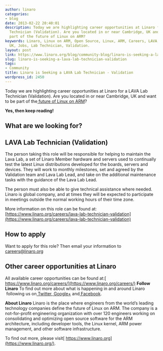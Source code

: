 ```yaml
---
author: linaro
categories:
- blog
date: 2013-02-22 20:40:01
description: Today we are highlighting career opportunities at Linaro for a LAVA Lab
  Technician (Validation). Are you located in or near Cambridge, UK and want to be
  part of the future of Linux on ARM?
keywords: Linaro, Linux on ARM, Open Source, Linux, ARM, Careers, LAVA, Cambridge,
  UK, Jobs, Lab Technician, Validation.
layout: post
link: https://www.linaro.org/blog/community-blog/linaro-is-seeking-a-lava-lab-technician-validation/
slug: linaro-is-seeking-a-lava-lab-technician-validation
tags:
- Community
title: Linaro is Seeking a LAVA Lab Technician - Validation
wordpress_id: 2450
---
```


Today we are highlighting career opportunities at Linaro for a LAVA Lab Technician (Validation). Are you located in or near Cambridge, UK and want to be part of the[ future of Linux on ARM](/)?


**Yes, then keep reading!**


## **What are we looking for?**

## LAVA Lab Technician (Validation)


The person taking this role will be responsible for helping to maintain the Lava Lab, a set of Linaro Member hardware and servers used to continually test the latest Linux distributions developed for the boards, servers and devices. They will work to monthly milestones, set and agreed by the Validation team and Lava Lab Lead, and take on the additional maintenance tasks with the guidance of the Lava Lab Lead.

The person must also be able to give technical assistance where needed. Linaro is global company, and at times they will be expected to participate in meetings outside the normal working hours of their time zone.

More information on this role can be found at:
[https://www.linaro.org/careers/lava-lab-technician-validation](https://www.linaro.org/careers/lava-lab-technician-validation)


## **How to apply**


Want to apply for this role? Then email your information to[ careers@linaro.org](/careers/)


## **Other career opportunities at Linaro**


All available career opportunities can be found at:[ https://www.linaro.org/careers/](https://www.linaro.org/careers/)
**Follow Linaro**
To find out more about what is happening in and around Linaro  following us on[ Twitter](https://twitter.com/LinaroOrg),[ Google+](https://plus.google.com/+LinaroOnAir) and[ Facebook](https://www.facebook.com/LinaroOrg).

**About Linaro**
Linaro is the place where engineers from the world’s leading technology companies define the future of Linux on ARM. The company is a not-for-profit engineering organization with over 120 engineers working on consolidating and optimizing open source software for the ARM architecture, including developer tools, the Linux kernel, ARM power management, and other software infrastructure.

To find out more, please visit[ https://www.linaro.org](https://www.linaro.org/).